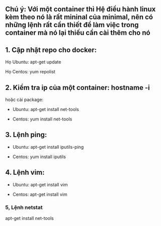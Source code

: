 ## Chú ý: Với một container thì Hệ điều hành linux kèm theo nó là rất mininal của minimal, nên có những lệnh rất cần thiết để làm việc trong container mà nó lại thiếu cần cài thêm cho nó

 ## 1. Cập nhật repo cho docker:

Họ Ubuntu: apt-get update

Họ Centos: yum repolist

## 2. Kiểm tra ip của một container: hostname -i
hoặc cài package: 

- Ubuntu: apt-get install net-tools

- Centos: yum install net-tools

## 3. Lệnh ping: 

- Ubuntu: apt-get install iputils-ping

- Centos: yum install iputils

## 4. Lệnh vim: 

- Ubuntu: apt-get install vim

- Centos: apt-get install vim 

### 5, Lệnh netstat

 apt-get install net-tools
